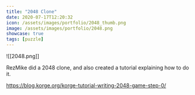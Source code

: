 ```yaml
---
title: "2048 Clone"
date: 2020-07-17T12:20:32
icon: /assets/images/portfolio/2048_thumb.png
image: /assets/images/portfolio/2048.png
showcase: true
tags: [puzzle]
---
```

![[2048.png]]

RezMike did a 2048 clone, and also created a tutorial explaining how to do it.

<https://blog.korge.org/korge-tutorial-writing-2048-game-step-0/>

